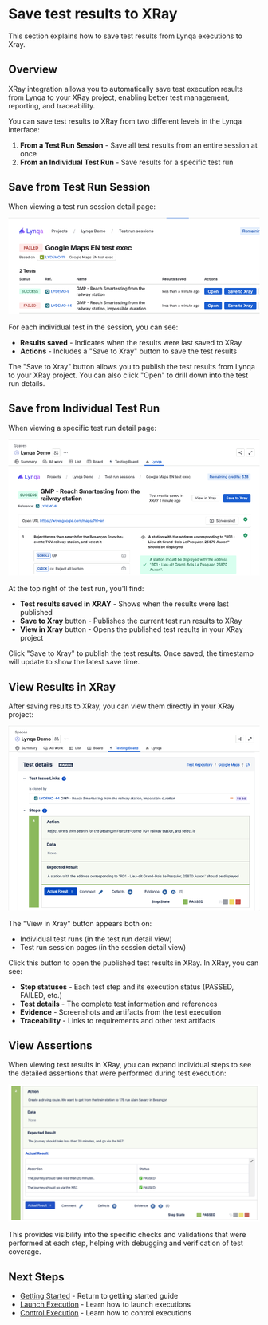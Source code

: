 # Save test results to XRay

This section explains how to save test results from Lynqa executions to Xray.

## Overview

XRay integration allows you to automatically save test execution results from Lynqa to your XRay project, enabling better test management, reporting, and traceability.

You can save test results to XRay from two different levels in the Lynqa interface:

1. **From a Test Run Session** - Save all test results from an entire session at once
2. **From an Individual Test Run** - Save results for a specific test run

## Save from Test Run Session

When viewing a test run session detail page:

![Save from Test Run Session](_media/xray-integration/xray-integration-save-from-test-run-session.png)

For each individual test in the session, you can see:
- **Results saved** - Indicates when the results were last saved to XRay
- **Actions** - Includes a "Save to Xray" button to save the test results

The "Save to Xray" button allows you to publish the test results from Lynqa to your XRay project. You can also click "Open" to drill down into the test run details.

## Save from Individual Test Run

When viewing a specific test run detail page:

![Save from Test Run](_media/xray-integration/xray-integration-save-from-test-run.png)

At the top right of the test run, you'll find:
- **Test results saved in XRAY** - Shows when the results were last published
- **Save to Xray** button - Publishes the current test run results to XRay
- **View in Xray** button - Opens the published test results in your XRay project

Click "Save to Xray" to publish the test results. Once saved, the timestamp will update to show the latest save time.

## View Results in XRay

After saving results to XRay, you can view them directly in your XRay project:

![Updated XRay Step Statuses](_media/xray-integration/xray-integration-updated-xray-step-statuses.png)

The "View in Xray" button appears both on:
- Individual test runs (in the test run detail view)
- Test run session pages (in the session detail view)

Click this button to open the published test results in XRay. In XRay, you can see:
- **Step statuses** - Each test step and its execution status (PASSED, FAILED, etc.)
- **Test details** - The complete test information and references
- **Evidence** - Screenshots and artifacts from the test execution
- **Traceability** - Links to requirements and other test artifacts

## View Assertions

When viewing test results in XRay, you can expand individual steps to see the detailed assertions that were performed during test execution:

![View Assertions in XRay](_media/xray-integration/xray-integration-show-assertions.png)

This provides visibility into the specific checks and validations that were performed at each step, helping with debugging and verification of test coverage.


## Next Steps

- [Getting Started](getting-started.md) - Return to getting started guide
- [Launch Execution](launch-execution.md) - Learn how to launch executions
- [Control Execution](control-execution.md) - Learn how to control executions
